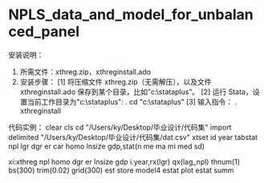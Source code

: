 # NPLS_data_and_model_for_unbalanced_panel
安装说明：
1. 所需文件：xthreg.zip，xthreginstall.ado 
2. 安装步骤： 
[1] 将压缩文件 xthreg.zip（无需解压），以及文件 xthreginstall.ado
保存到某个目录，比如”c:\stataplus”。 
[2] 运行 Stata，设置当前工作目录为"c:\stataplus": 
. cd "c:\stataplus" 
[3]  输入指令： 
. xthreginstall

代码实例：
clear
cls
cd "/Users/ky/Desktop/毕业设计/代码集"
import delimited "/Users/ky/Desktop/毕业设计/代码集/dat.csv"
xtset id year
tabstat npl lgr dgr er car homo lnsize gdp,stat(n me ma mi med sd)

xi:xthreg npl homo dgr er lnsize gdp i.year,rx(lgr) qx(lag_npl) thnum(1) bs(300) trim(0.02) grid(300) 
est store model4
estat plot 
estat summ 
